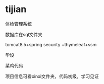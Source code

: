 # tijian
体检管理系统

数据库在sql文件夹

tomcat8.5+spring security +thymeleaf+ssm

毕设

菜鸡代码

项目信息可看xinxi文件夹，代码初级，学习见证
